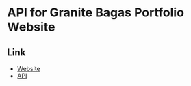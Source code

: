 # API for Granite Bagas Portfolio Website

## Link
- [Website](https://granitebps.com)
- [API](https://api.granitebps.com)